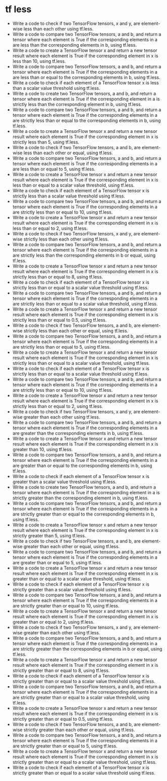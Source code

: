 # tf less

- Write a code to check if two TensorFlow tensors, x and y, are element-wise less than each other using tf.less.
- Write a code to compare two TensorFlow tensors, a and b, and return a tensor where each element is True if the corresponding elements in a are less than the corresponding elements in b, using tf.less.
- Write a code to create a TensorFlow tensor x and return a new tensor result where each element is True if the corresponding element in x is less than 10, using tf.less.
- Write a code to compare two TensorFlow tensors, a and b, and return a tensor where each element is True if the corresponding elements in a are less than or equal to the corresponding elements in b, using tf.less.
- Write a code to check if each element of a TensorFlow tensor x is less than a scalar value threshold using tf.less.
- Write a code to create two TensorFlow tensors, a and b, and return a tensor where each element is True if the corresponding element in a is strictly less than the corresponding element in b, using tf.less.
- Write a code to compare two TensorFlow tensors, a and b, and return a tensor where each element is True if the corresponding elements in a are strictly less than or equal to the corresponding elements in b, using tf.less.
- Write a code to create a TensorFlow tensor x and return a new tensor result where each element is True if the corresponding element in x is strictly less than 5, using tf.less.
- Write a code to check if two TensorFlow tensors, a and b, are element-wise less than each other or equal, using tf.less.
- Write a code to compare two TensorFlow tensors, a and b, and return a tensor where each element is True if the corresponding elements in a are less than or equal to 5, using tf.less.
- Write a code to create a TensorFlow tensor x and return a new tensor result where each element is True if the corresponding element in x is less than or equal to a scalar value threshold, using tf.less.
- Write a code to check if each element of a TensorFlow tensor x is strictly less than a scalar value threshold using tf.less.
- Write a code to compare two TensorFlow tensors, a and b, and return a tensor where each element is True if the corresponding elements in a are strictly less than or equal to 10, using tf.less.
- Write a code to create a TensorFlow tensor x and return a new tensor result where each element is True if the corresponding element in x is less than or equal to 2, using tf.less.
- Write a code to check if two TensorFlow tensors, x and y, are element-wise strictly less than each other using tf.less.
- Write a code to compare two TensorFlow tensors, a and b, and return a tensor where each element is True if the corresponding elements in a are strictly less than the corresponding elements in b or equal, using tf.less.
- Write a code to create a TensorFlow tensor x and return a new tensor result where each element is True if the corresponding element in x is strictly less than or equal to 8, using tf.less.
- Write a code to check if each element of a TensorFlow tensor x is strictly less than or equal to a scalar value threshold using tf.less.
- Write a code to compare two TensorFlow tensors, a and b, and return a tensor where each element is True if the corresponding elements in a are strictly less than or equal to a scalar value threshold, using tf.less.
- Write a code to create a TensorFlow tensor x and return a new tensor result where each element is True if the corresponding element in x is strictly less than or equal to 0.5, using tf.less.
- Write a code to check if two TensorFlow tensors, a and b, are element-wise strictly less than each other or equal, using tf.less.
- Write a code to compare two TensorFlow tensors, a and b, and return a tensor where each element is True if the corresponding elements in a are strictly less than or equal to 5, using tf.less.
- Write a code to create a TensorFlow tensor x and return a new tensor result where each element is True if the corresponding element in x is strictly less than or equal to a scalar value threshold, using tf.less.
- Write a code to check if each element of a TensorFlow tensor x is strictly less than or equal to a scalar value threshold using tf.less.
- Write a code to compare two TensorFlow tensors, a and b, and return a tensor where each element is True if the corresponding elements in a are strictly less than or equal to 10, using tf.less.
- Write a code to create a TensorFlow tensor x and return a new tensor result where each element is True if the corresponding element in x is strictly less than or equal to 2, using tf.less.
- Write a code to check if two TensorFlow tensors, x and y, are element-wise greater than each other using tf.less.
- Write a code to compare two TensorFlow tensors, a and b, and return a tensor where each element is True if the corresponding elements in a are greater than the corresponding elements in b, using tf.less.
- Write a code to create a TensorFlow tensor x and return a new tensor result where each element is True if the corresponding element in x is greater than 10, using tf.less.
- Write a code to compare two TensorFlow tensors, a and b, and return a tensor where each element is True if the corresponding elements in a are greater than or equal to the corresponding elements in b, using tf.less.
- Write a code to check if each element of a TensorFlow tensor x is greater than a scalar value threshold using tf.less.
- Write a code to create two TensorFlow tensors, a and b, and return a tensor where each element is True if the corresponding element in a is strictly greater than the corresponding element in b, using tf.less.
- Write a code to compare two TensorFlow tensors, a and b, and return a tensor where each element is True if the corresponding elements in a are strictly greater than or equal to the corresponding elements in b, using tf.less.
- Write a code to create a TensorFlow tensor x and return a new tensor result where each element is True if the corresponding element in x is strictly greater than 5, using tf.less.
- Write a code to check if two TensorFlow tensors, a and b, are element-wise greater than each other or equal, using tf.less.
- Write a code to compare two TensorFlow tensors, a and b, and return a tensor where each element is True if the corresponding elements in a are greater than or equal to 5, using tf.less.
- Write a code to create a TensorFlow tensor x and return a new tensor result where each element is True if the corresponding element in x is greater than or equal to a scalar value threshold, using tf.less.
- Write a code to check if each element of a TensorFlow tensor x is strictly greater than a scalar value threshold using tf.less.
- Write a code to compare two TensorFlow tensors, a and b, and return a tensor where each element is True if the corresponding elements in a are strictly greater than or equal to 10, using tf.less.
- Write a code to create a TensorFlow tensor x and return a new tensor result where each element is True if the corresponding element in x is greater than or equal to 2, using tf.less.
- Write a code to check if two TensorFlow tensors, x and y, are element-wise greater than each other using tf.less.
- Write a code to compare two TensorFlow tensors, a and b, and return a tensor where each element is True if the corresponding elements in a are strictly greater than the corresponding elements in b or equal, using tf.less.
- Write a code to create a TensorFlow tensor x and return a new tensor result where each element is True if the corresponding element in x is strictly greater than or equal to 8, using tf.less.
- Write a code to check if each element of a TensorFlow tensor x is strictly greater than or equal to a scalar value threshold using tf.less.
- Write a code to compare two TensorFlow tensors, a and b, and return a tensor where each element is True if the corresponding elements in a are strictly greater than or equal to a scalar value threshold, using tf.less.
- Write a code to create a TensorFlow tensor x and return a new tensor result where each element is True if the corresponding element in x is strictly greater than or equal to 0.5, using tf.less.
- Write a code to check if two TensorFlow tensors, a and b, are element-wise strictly greater than each other or equal, using tf.less.
- Write a code to compare two TensorFlow tensors, a and b, and return a tensor where each element is True if the corresponding elements in a are strictly greater than or equal to 5, using tf.less.
- Write a code to create a TensorFlow tensor x and return a new tensor result where each element is True if the corresponding element in x is strictly greater than or equal to a scalar value threshold, using tf.less.
- Write a code to check if each element of a TensorFlow tensor x is strictly greater than or equal to a scalar value threshold using tf.less.